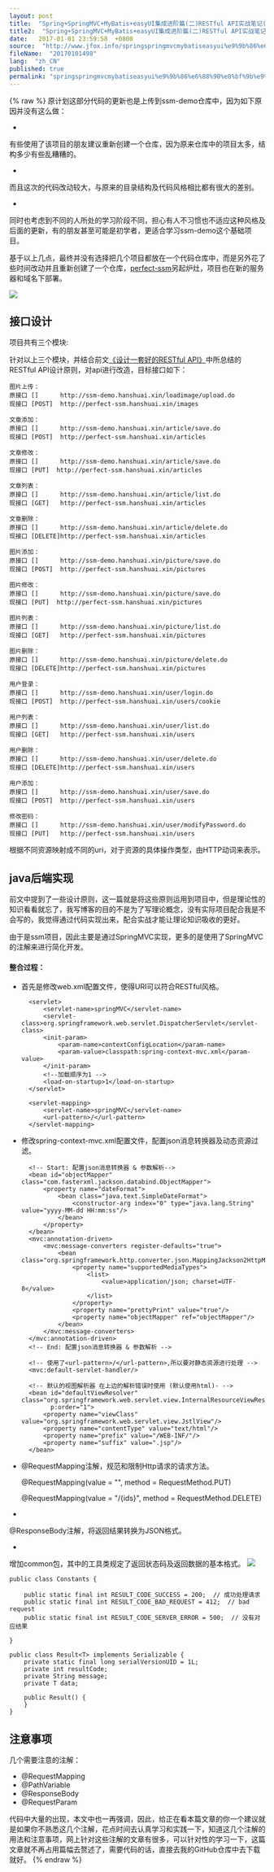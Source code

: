 ```yaml
---
layout: post
title:  "Spring+SpringMVC+MyBatis+easyUI集成进阶篇(二)RESTful API实战笔记(接口设计及Java后端实现)"
title2:  "Spring+SpringMVC+MyBatis+easyUI集成进阶篇(二)RESTful API实战笔记(接口设计及Java后端实现)"
date:   2017-01-01 23:59:58  +0800
source:  "http://www.jfox.info/springspringmvcmybatiseasyui%e9%9b%86%e6%88%90%e8%bf%9b%e9%98%b6%e7%af%87%e4%ba%8crestfulapi%e5%ae%9e%e6%88%98%e7%ac%94%e8%ae%b0%e6%8e%a5%e5%8f%a3%e8%ae%be%e8%ae%a1%e5%8f%8ajava%e5%90%8e%e7%ab%af.html"
fileName:  "20170101498"
lang:  "zh_CN"
published: true
permalink: "springspringmvcmybatiseasyui%e9%9b%86%e6%88%90%e8%bf%9b%e9%98%b6%e7%af%87%e4%ba%8crestfulapi%e5%ae%9e%e6%88%98%e7%ac%94%e8%ae%b0%e6%8e%a5%e5%8f%a3%e8%ae%be%e8%ae%a1%e5%8f%8ajava%e5%90%8e%e7%ab%af.html"
---
```

{% raw %}
原计划这部分代码的更新也是上传到ssm-demo仓库中，因为如下原因并没有这么做：

- 
有些使用了该项目的朋友建议重新创建一个仓库，因为原来仓库中的项目太多，结构多少有些乱糟糟的。

- 
而且这次的代码改动较大，与原来的目录结构及代码风格相比都有很大的差别。

- 
同时也考虑到不同的人所处的学习阶段不同，担心有人不习惯也不适应这种风格及后面的更新，有的朋友甚至可能是初学者，更适合学习ssm-demo这个基础项目。

基于以上几点，最终并没有选择把几个项目都放在一个代码仓库中，而是另外花了些时间改动并且重新创建了一个仓库，[perfect-ssm](http://www.jfox.info/go.php?url=https://github.com/ZHENFENG13/perfect-ssm)另起炉灶，项目也在新的服务器和域名下部署。

![](/wp-content/uploads/2017/08/1502376367.png)

## 接口设计

项目共有三个模块:

针对以上三个模块，并结合前文[《设计一套好的RESTful API》](http://www.jfox.info/go.php?url=http://www.cnblogs.com/han-1034683568/p/7196345.html)中所总结的RESTful API设计原则，对api进行改造，目标接口如下：

    图片上传：
    原接口 []      http://ssm-demo.hanshuai.xin/loadimage/upload.do
    现接口 [POST]  http://perfect-ssm.hanshuai.xin/images
    
    文章添加：
    原接口 []      http://ssm-demo.hanshuai.xin/article/save.do
    现接口 [POST]  http://perfect-ssm.hanshuai.xin/articles 
    
    文章修改：
    原接口 []      http://ssm-demo.hanshuai.xin/article/save.do
    现接口 [PUT]  http://perfect-ssm.hanshuai.xin/articles 
    
    文章列表：
    原接口 []      http://ssm-demo.hanshuai.xin/article/list.do
    现接口 [GET]   http://perfect-ssm.hanshuai.xin/articles
    
    文章删除：
    原接口 []      http://ssm-demo.hanshuai.xin/article/delete.do
    现接口 [DELETE]http://perfect-ssm.hanshuai.xin/articles
    
    图片添加：
    原接口 []      http://ssm-demo.hanshuai.xin/picture/save.do
    现接口 [POST]  http://perfect-ssm.hanshuai.xin/pictures
    
    图片修改：
    原接口 []      http://ssm-demo.hanshuai.xin/picture/save.do
    现接口 [PUT]  http://perfect-ssm.hanshuai.xin/pictures
    
    图片列表：
    原接口 []      http://ssm-demo.hanshuai.xin/picture/list.do
    现接口 [GET]   http://perfect-ssm.hanshuai.xin/pictures
    
    图片删除：
    原接口 []      http://ssm-demo.hanshuai.xin/picture/delete.do
    现接口 [DELETE]http://perfect-ssm.hanshuai.xin/pictures
    
    用户登录：
    原接口 []      http://ssm-demo.hanshuai.xin/user/login.do
    现接口 [POST]  http://perfect-ssm.hanshuai.xin/users/cookie 
    
    用户列表：
    原接口 []      http://ssm-demo.hanshuai.xin/user/list.do
    现接口 [GET]   http://perfect-ssm.hanshuai.xin/users 
    
    用户删除：
    原接口 []      http://ssm-demo.hanshuai.xin/user/delete.do
    现接口 [DELETE]http://perfect-ssm.hanshuai.xin/users
    
    用户添加：
    原接口 []      http://ssm-demo.hanshuai.xin/user/save.do
    现接口 [POST]  http://perfect-ssm.hanshuai.xin/users
    
    修改密码：
    原接口 []      http://ssm-demo.hanshuai.xin/user/modifyPassword.do
    现接口 [PUT]   http://perfect-ssm.hanshuai.xin/users

根据不同资源映射成不同的uri，对于资源的具体操作类型，由HTTP动词来表示。

## java后端实现

前文中提到了一些设计原则，这一篇就是将这些原则运用到项目中，但是理论性的知识看看就忘了，我写博客的目的不是为了写理论概念，没有实际项目配合我是不会写的，我觉得通过代码实现出来，配合实战才能让理论知识吸收的更好。

由于是ssm项目，因此主要是通过SpringMVC实现，更多的是使用了SpringMVC的注解来进行简化开发。

#### 整合过程：

- 首先是修改web.xml配置文件，使得URI可以符合RESTful风格。

        <servlet>
            <servlet-name>springMVC</servlet-name>
            <servlet-class>org.springframework.web.servlet.DispatcherServlet</servlet-class>
            <init-param>
                <param-name>contextConfigLocation</param-name>
                <param-value>classpath:spring-context-mvc.xml</param-value>
            </init-param>
            <!--加载顺序为1 -->
            <load-on-startup>1</load-on-startup>
        </servlet>
    
        <servlet-mapping>
            <servlet-name>springMVC</servlet-name>
            <url-pattern>/</url-pattern>
        </servlet-mapping>

- 修改spring-context-mvc.xml配置文件，配置json消息转换器及动态资源过滤。

        <!-- Start: 配置json消息转换器 & 参数解析-->
        <bean id="objectMapper" class="com.fasterxml.jackson.databind.ObjectMapper">
            <property name="dateFormat">
                <bean class="java.text.SimpleDateFormat">
                    <constructor-arg index="0" type="java.lang.String" value="yyyy-MM-dd HH:mm:ss"/>
                </bean>
            </property>
        </bean>
        <mvc:annotation-driven>
            <mvc:message-converters register-defaults="true">
                <bean class="org.springframework.http.converter.json.MappingJackson2HttpMessageConverter">
                    <property name="supportedMediaTypes">
                        <list>
                            <value>application/json; charset=UTF-8</value>
                        </list>
                    </property>
                    <property name="prettyPrint" value="true"/>
                    <property name="objectMapper" ref="objectMapper"/>
                </bean>
            </mvc:message-converters>
        </mvc:annotation-driven>
        <!-- End: 配置json消息转换器 & 参数解析 -->
    
        <!-- 使用了<url-pattern>/</url-pattern>,所以要对静态资源进行处理 -->
        <mvc:default-servlet-handler/>
    
        <!-- 默认的视图解析器 在上边的解析错误时使用 (默认使用html)- -->
        <bean id="defaultViewResolver" class="org.springframework.web.servlet.view.InternalResourceViewResolver"
              p:order="1">
            <property name="viewClass" value="org.springframework.web.servlet.view.JstlView"/>
            <property name="contentType" value="text/html"/>
            <property name="prefix" value="/WEB-INF/"/>
            <property name="suffix" value=".jsp"/>
        </bean>

- @RequestMapping注解，规范和限制Http请求的请求方法。

    @RequestMapping(value = "", method = RequestMethod.PUT)
    
    @RequestMapping(value = "/{ids}", method = RequestMethod.DELETE)

- 
@ResponseBody注解，将返回结果转换为JSON格式。

- 
增加common包，其中的工具类规定了返回状态码及返回数据的基本格式。
![](/wp-content/uploads/2017/08/1502376368.png)

    public class Constants {
    
        public static final int RESULT_CODE_SUCCESS = 200;  // 成功处理请求
        public static final int RESULT_CODE_BAD_REQUEST = 412;  // bad request
        public static final int RESULT_CODE_SERVER_ERROR = 500;  // 没有对应结果
    
    }
    
    public class Result<T> implements Serializable {
        private static final long serialVersionUID = 1L;
        private int resultCode;
        private String message;
        private T data;
    
        public Result() {
        }
    }

## 注意事项

几个需要注意的注解：

- @RequestMapping
- @PathVariable
- @ResponseBody
- @RequestParam

代码中大量的出现，本文中也一再强调，因此，给正在看本篇文章的你一个建议就是如果你不熟悉这几个注解，花点时间去认真学习和实践一下，知道这几个注解的用法和注意事项，网上针对这些注解的文章有很多，可以针对性的学习一下，这篇文章就不再占用篇幅去赘述了，需要代码的话，直接去我的GitHub仓库中去下载就好。
{% endraw %}
